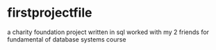 # firstprojectfile
a charity foundation project written in sql worked with my 2 friends for fundamental of database systems course   
